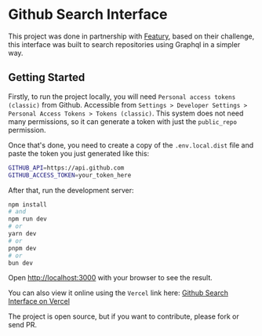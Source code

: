 # Github Search Interface

This project was done in partnership with [Featury](https://www.featury.io/), based on their challenge, this interface was built to search repositories using Graphql in a simpler way.

## Getting Started

Firstly, to run the project locally, you will need `Personal access tokens (classic)` from Github.
Accessible from `Settings > Developer Settings > Personal Access Tokens > Tokens (classic)`. This system does not need many permissions, so it can generate a token with just the `public_repo` permission.

Once that's done, you need to create a copy of the `.env.local.dist` file and paste the token you just generated like this:
```bash
GITHUB_API=https://api.github.com
GITHUB_ACCESS_TOKEN=your_token_here
```

After that, run the development server:

```bash
npm install
# and
npm run dev
# or
yarn dev
# or
pnpm dev
# or
bun dev
```

Open [http://localhost:3000](http://localhost:3000) with your browser to see the result.

You can also view it online using the `Vercel` link here:
[Github Search Interface on Vercel](https://github-search-three-eta.vercel.app/)

The project is open source, but if you want to contribute, please fork or send PR.
